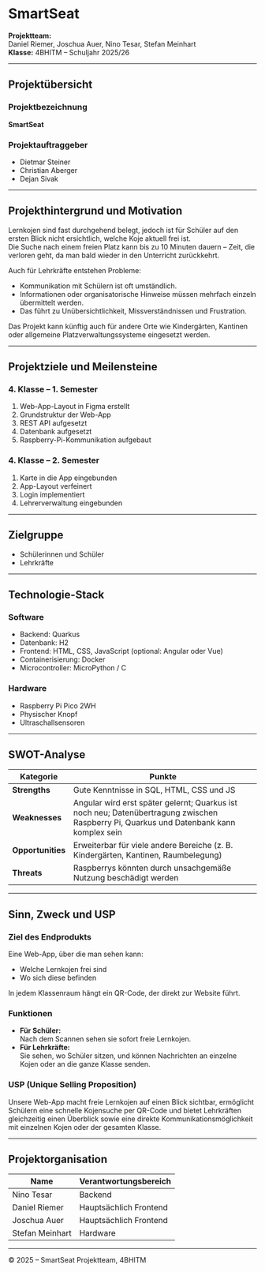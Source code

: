 # SmartSeat

**Projektteam:**  
Daniel Riemer, Joschua Auer, Nino Tesar, Stefan Meinhart  
**Klasse:** 4BHITM – Schuljahr 2025/26  

---

## Projektübersicht

### Projektbezeichnung
**SmartSeat**

### Projektauftraggeber
- Dietmar Steiner  
- Christian Aberger  
- Dejan Sivak  

---

## Projekthintergrund und Motivation

Lernkojen sind fast durchgehend belegt, jedoch ist für Schüler auf den ersten Blick nicht ersichtlich, welche Koje aktuell frei ist.  
Die Suche nach einem freien Platz kann bis zu 10 Minuten dauern – Zeit, die verloren geht, da man bald wieder in den Unterricht zurückkehrt.

Auch für Lehrkräfte entstehen Probleme:
- Kommunikation mit Schülern ist oft umständlich.  
- Informationen oder organisatorische Hinweise müssen mehrfach einzeln übermittelt werden.  
- Das führt zu Unübersichtlichkeit, Missverständnissen und Frustration.

Das Projekt kann künftig auch für andere Orte wie Kindergärten, Kantinen oder allgemeine Platzverwaltungssysteme eingesetzt werden.

---

## Projektziele und Meilensteine

### 4. Klasse – 1. Semester
1. Web-App-Layout in Figma erstellt  
2. Grundstruktur der Web-App  
3. REST API aufgesetzt  
4. Datenbank aufgesetzt  
5. Raspberry-Pi-Kommunikation aufgebaut  

### 4. Klasse – 2. Semester
1. Karte in die App eingebunden  
2. App-Layout verfeinert  
3. Login implementiert  
4. Lehrerverwaltung eingebunden  

---

## Zielgruppe

- Schülerinnen und Schüler  
- Lehrkräfte  

---

## Technologie-Stack

### Software
- Backend: Quarkus  
- Datenbank: H2  
- Frontend: HTML, CSS, JavaScript (optional: Angular oder Vue)  
- Containerisierung: Docker  
- Microcontroller: MicroPython / C  

### Hardware
- Raspberry Pi Pico 2WH  
- Physischer Knopf  
- Ultraschallsensoren  

---

## SWOT-Analyse

| Kategorie | Punkte |
|------------|---------|
| **Strengths** | Gute Kenntnisse in SQL, HTML, CSS und JS |
| **Weaknesses** | Angular wird erst später gelernt; Quarkus ist noch neu; Datenübertragung zwischen Raspberry Pi, Quarkus und Datenbank kann komplex sein |
| **Opportunities** | Erweiterbar für viele andere Bereiche (z. B. Kindergärten, Kantinen, Raumbelegung) |
| **Threats** | Raspberrys könnten durch unsachgemäße Nutzung beschädigt werden |

---

## Sinn, Zweck und USP

### Ziel des Endprodukts
Eine Web-App, über die man sehen kann:
- Welche Lernkojen frei sind  
- Wo sich diese befinden  

In jedem Klassenraum hängt ein QR-Code, der direkt zur Website führt.

### Funktionen
- **Für Schüler:**  
  Nach dem Scannen sehen sie sofort freie Lernkojen.  
- **Für Lehrkräfte:**  
  Sie sehen, wo Schüler sitzen, und können Nachrichten an einzelne Kojen oder an die ganze Klasse senden.

### USP (Unique Selling Proposition)
Unsere Web-App macht freie Lernkojen auf einen Blick sichtbar, ermöglicht Schülern eine schnelle Kojensuche per QR-Code und bietet Lehrkräften gleichzeitig einen Überblick sowie eine direkte Kommunikationsmöglichkeit mit einzelnen Kojen oder der gesamten Klasse.

---

## Projektorganisation

| Name | Verantwortungsbereich |
|------|------------------------|
| Nino Tesar | Backend |
| Daniel Riemer | Hauptsächlich Frontend |
| Joschua Auer | Hauptsächlich Frontend |
| Stefan Meinhart | Hardware |

---

© 2025 – SmartSeat Projektteam, 4BHITM